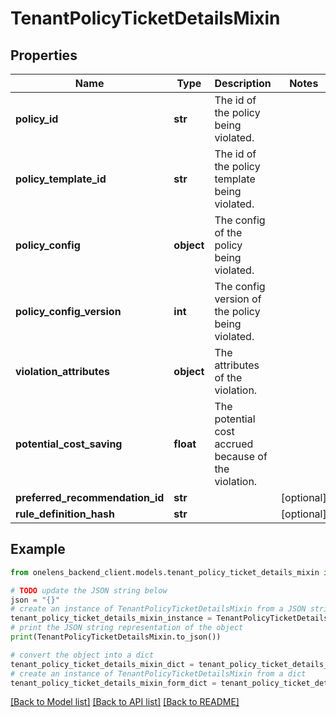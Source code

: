 # TenantPolicyTicketDetailsMixin


## Properties

Name | Type | Description | Notes
------------ | ------------- | ------------- | -------------
**policy_id** | **str** | The id of the policy being violated. | 
**policy_template_id** | **str** | The id of the policy template being violated. | 
**policy_config** | **object** | The config of the policy being violated. | 
**policy_config_version** | **int** | The config version of the policy being violated. | 
**violation_attributes** | **object** | The attributes of the violation. | 
**potential_cost_saving** | **float** | The potential cost accrued because of the violation. | 
**preferred_recommendation_id** | **str** |  | [optional] 
**rule_definition_hash** | **str** |  | [optional] 

## Example

```python
from onelens_backend_client.models.tenant_policy_ticket_details_mixin import TenantPolicyTicketDetailsMixin

# TODO update the JSON string below
json = "{}"
# create an instance of TenantPolicyTicketDetailsMixin from a JSON string
tenant_policy_ticket_details_mixin_instance = TenantPolicyTicketDetailsMixin.from_json(json)
# print the JSON string representation of the object
print(TenantPolicyTicketDetailsMixin.to_json())

# convert the object into a dict
tenant_policy_ticket_details_mixin_dict = tenant_policy_ticket_details_mixin_instance.to_dict()
# create an instance of TenantPolicyTicketDetailsMixin from a dict
tenant_policy_ticket_details_mixin_form_dict = tenant_policy_ticket_details_mixin.from_dict(tenant_policy_ticket_details_mixin_dict)
```
[[Back to Model list]](../README.md#documentation-for-models) [[Back to API list]](../README.md#documentation-for-api-endpoints) [[Back to README]](../README.md)


